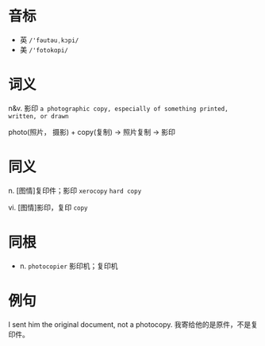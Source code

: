 # 音标

- 英 `/'fəutəuˌkɔpi/`
- 美 `/'fotokɑpi/`

# 词义

n&v. 影印
`a photographic copy, especially of something printed, written, or drawn`



photo(照片， 摄影) + copy(复制) → 照片复制 → 影印

# 同义

n. [图情]复印件；影印
`xerocopy` `hard copy`

vi. [图情]影印，复印
`copy`

# 同根

- n. `photocopier` 影印机；复印机

# 例句

I sent him the original document, not a photocopy.
我寄给他的是原件，不是复印件。



